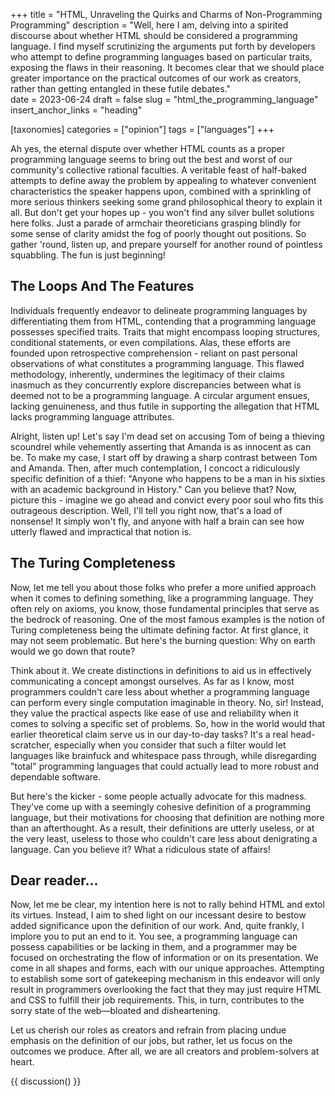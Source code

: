 +++
title = "HTML, Unraveling the Quirks and Charms of Non-Programming Programming"
description = "Well, here I am, delving into a spirited discourse about whether HTML should be considered a programming language. I find myself scrutinizing the arguments put forth by developers who attempt to define programming languages based on particular traits, exposing the flaws in their reasoning. It becomes clear that we should place greater importance on the practical outcomes of our work as creators, rather than getting entangled in these futile debates."   
date = 2023-06-24
draft = false
slug = "html_the_programming_language"
insert_anchor_links = "heading"

[taxonomies]
categories = ["opinion"]
tags = ["languages"]
+++

Ah yes, the eternal dispute over whether HTML counts as a proper programming language
seems to bring out the best and worst of our community's collective rational faculties.
A veritable feast of half-baked attempts to define away the problem by appealing
to whatever convenient characteristics the speaker happens upon,
combined with a sprinkling of more serious thinkers seeking some grand philosophical theory to explain it all.
But don't get your hopes up - you won't find any silver bullet solutions here folks.
Just a parade of armchair theoreticians grasping blindly for some sense of clarity amidst the fog of poorly thought out positions.
So gather 'round, listen up, and prepare yourself for another round of pointless squabbling.
The fun is just beginning!

##  The Loops And The Features

Individuals frequently endeavor to delineate programming languages by differentiating them from HTML, contending that a programming language possesses specified traits.
Traits that might encompass looping structures, conditional statements, or even compilations.
Alas, these efforts are founded upon retrospective comprehension - reliant on past personal observations of what constitutes a programming language.
This flawed methodology, inherently, undermines the legitimacy of their claims inasmuch as they concurrently explore discrepancies between what is deemed not to be a programming language.
A circular argument ensues, lacking genuineness, and thus futile in supporting the allegation that HTML lacks programming language attributes.

Alright, listen up! Let's say I'm dead set on accusing Tom of being a thieving scoundrel
while vehemently asserting that Amanda is as innocent as can be.
To make my case, I start off by drawing a sharp contrast between Tom and Amanda.
Then, after much contemplation, I concoct a ridiculously specific definition of a thief:
"Anyone who happens to be a man in his sixties with an academic background in History." Can you believe that? Now, picture this - imagine we go ahead and convict every poor soul who fits this outrageous description.
Well, I'll tell you right now, that's a load of nonsense! It simply won't fly, and anyone with half a brain can see how utterly flawed and impractical that notion is.

## The Turing Completeness 

Now, let me tell you about those folks who prefer a more unified approach when it comes to defining something, like a programming language.
They often rely on axioms, you know, those fundamental principles that serve as the bedrock of reasoning.
One of the most famous examples is the notion of Turing completeness being the ultimate defining factor.
At first glance, it may not seem problematic.
But here's the burning question: Why on earth would we go down that route?

Think about it.
We create distinctions in definitions to aid us in effectively communicating a concept amongst ourselves.
As far as I know, most programmers couldn't care less about whether a
programming language can perform every single computation imaginable in theory.
No, sir! Instead, they value the practical aspects like ease of use and reliability when it comes to solving a specific set of problems.
So, how in the world would that earlier theoretical claim serve us in our day-to-day tasks?
It's a real head-scratcher,
especially when you consider that such a filter would let languages like brainfuck and whitespace pass through,
while disregarding "total" programming languages that could actually lead to more robust and dependable software.

But here's the kicker - some people actually advocate for this madness.
They've come up with a seemingly cohesive definition of a programming language,
but their motivations for choosing that definition are nothing more than an afterthought.
As a result, their definitions are utterly useless, or at the very least, useless to those who couldn't care less about denigrating a language.
Can you believe it? What a ridiculous state of affairs!


## Dear reader...

Now, let me be clear, my intention here is not to rally behind HTML and extol its virtues.
Instead, I aim to shed light on our incessant desire to bestow added significance upon the definition of our work.
And, quite frankly, I implore you to put an end to it.
You see, a programming language can possess capabilities or be lacking in them,
and a programmer may be focused on orchestrating the flow of information or on its presentation.
We come in all shapes and forms, each with our unique approaches.
Attempting to establish some sort of gatekeeping mechanism in this endeavor will only result
in programmers overlooking the fact that they may just require HTML and CSS to fulfill their job requirements.
This, in turn, contributes to the sorry state of the web—bloated and disheartening.

Let us cherish our roles as creators and refrain from placing undue emphasis on the definition of our jobs,
but rather, let us focus on the outcomes we produce.
After all, we are all creators and problem-solvers at heart.

{{ discussion() }}